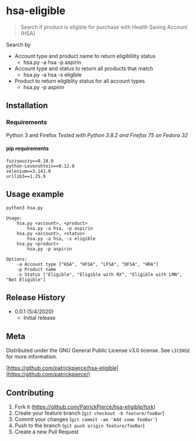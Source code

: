 # hsa-eligible
> Search if product is eligible for purchase with Health Saving Account (HSA)

Search by
* Account type and product name to return eligiblility status
	* hsa.py -a hsa -p aspirin
* Account type and status to return all products that match
	* hsa.py -a hsa -s eligible
* Product to return eligiblity status for all account types
	* hsa.py -p aspirin

## Installation

### Requirements

Python 3 and Firefox
*Tested with Python 3.8.2 and Firefox 75 on Fedora 32*

#### pip requirements
```
fuzzywuzzy==0.18.0
python-Levenshtein==0.12.0
selenium==3.141.0
urllib3==1.25.9
```

## Usage example

```
python3 hsa.py

Usage:
	hsa.py <account>, <product>
		hsa.py -a hsa, -p aspirin
	hsa.py <account>, <status>
		hsa.py -a hsa, -s eligible
	hsa.py <product>
		hsa.py -p aspirin
	
Options:
	-a Account type ["HSA", "HFSA", "LFSA", "DFSA", "HRA"]
	-p Product name
	-s Status ["Eligible", "Eligible with RX", "Eligible with LMN", "Not Eligible"]
```


## Release History

* 0.0.1 (5/4/2020)
    * Initial release

## Meta

Distributed under the GNU General Public License v3.0 license.
See ``LICENSE`` for more information.

[https://github.com/patrickpierce/hsa-eligible](https://github.com/patrickpierce/)

## Contributing

1. Fork it (<https://github.com/PatrickPierce/hsa-eligible/fork>)
2. Create your feature branch (`git checkout -b feature/fooBar`)
3. Commit your changes (`git commit -am 'Add some fooBar'`)
4. Push to the branch (`git push origin feature/fooBar`)
5. Create a new Pull Request